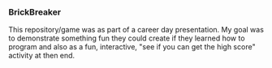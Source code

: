 ### BrickBreaker

This repository/game was as part of a career day presentation. 
My goal was to demonstrate something fun they could create if they learned how to program and also as a fun, interactive, "see if you can get the high score" activity at then end.



